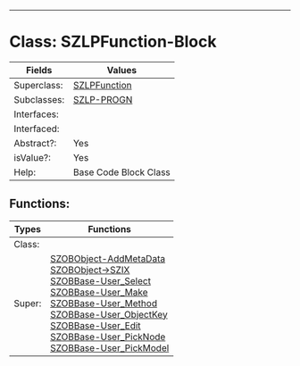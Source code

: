 ---------

# Class:	SZLPFunction-Block

| Fields | Values |
| --------- | --------- |
| Superclass: | [SZLPFunction](SZLPFunction.html) |
| Subclasses: | [SZLP-PROGN](SZLP-PROGN.html) |
| Interfaces: |  |
| Interfaced: |  |
| Abstract?: | Yes |
| isValue?: | Yes |
| Help: | Base Code Block Class |


## Functions:

| Types | Functions |
| --------- | --------- |
| Class: |  |
| Super: | [SZOBObject-AddMetaData](SZOBObject.html) <br> [SZOBObject->SZIX](SZOBObject.html) <br> [SZOBBase-User_Select](SZOBBase.html) <br> [SZOBBase-User_Make](SZOBBase.html) <br> [SZOBBase-User_Method](SZOBBase.html) <br> [SZOBBase-User_ObjectKey](SZOBBase.html) <br> [SZOBBase-User_Edit](SZOBBase.html) <br> [SZOBBase-User_PickNode](SZOBBase.html) <br> [SZOBBase-User_PickModel](SZOBBase.html) |


